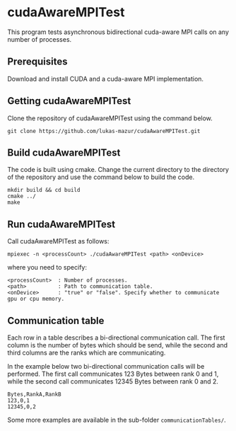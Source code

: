 # cudaAwareMPITest
This program tests asynchronous bidirectional cuda-aware MPI calls on any number of processes.

## Prerequisites
Download and install CUDA and a cuda-aware MPI implementation.

## Getting cudaAwareMPITest

Clone the repository of cudaAwareMPITest using the command below.
```
git clone https://github.com/lukas-mazur/cudaAwareMPITest.git
```

## Build cudaAwareMPITest
The code is built using cmake. Change the current directory to the directory of the repository and use the command below to build the code.
```
mkdir build && cd build
cmake ../
make
```

## Run cudaAwareMPITest

Call cudaAwareMPITest as follows:
```
mpiexec -n <processCount> ./cudaAwareMPITest <path> <onDevice>
```
where you need to specify:
```
<processCount>  : Number of processes.
<path>          : Path to communication table.
<onDevice>      : "true" or "false". Specify whether to communicate gpu or cpu memory.
```

## Communication table

Each row in a table describes a bi-directional communication call. The first column is the number of bytes which should be send, while the second and third columns are the ranks which are communicating.

In the example below two bi-directional communication calls will be performed. The first call communicates 123 Bytes between rank 0 and 1, while the second call communicates 12345 Bytes between rank 0 and 2.
```
Bytes,RankA,RankB
123,0,1
12345,0,2
```

Some more examples are available in the sub-folder `communicationTables/`.
